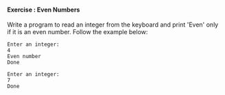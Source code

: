 #### Exercise : Even Numbers

Write a program to read an integer from the keyboard and print 'Even' only if it is an even number. Follow the example below:
```
Enter an integer:
4
Even number
Done
```

```
Enter an integer:
7
Done
```